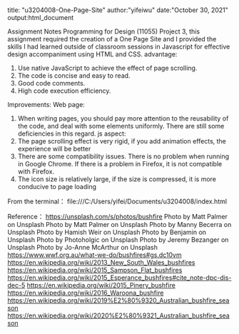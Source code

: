 # 
title: "u3204008-One-Page-Site"
author:"yifeiwu"
date:"October 30, 2021"
output:html_document

Assignment Notes 
Programming for Design (11055) Project 3, this assignment required the creation of a One Page Site and I provided the skills I had learned outside of classroom sessions in Javascript for effective design accompaniment using HTML and CSS.
advantage:
1. Use native JavaScript to achieve the effect of page scrolling.
2. The code is concise and easy to read.
3. Good code comments.
4. High code execution efficiency.

Improvements:
Web page:
1. When writing pages, you should pay more attention to the reusability of the code, and deal with some elements uniformly. There are still some deficiencies in this regard.
js aspect:
1. The page scrolling effect is very rigid, if you add animation effects, the experience will be better
2. There are some compatibility issues. There is no problem when running in Google Chrome. If there is a problem in Firefox, it is not compatible with Firefox.
3. The icon size is relatively large, if the size is compressed, it is more conducive to page loading

From the terminal：
file:///C:/Users/yifei/Documents/u3204008/index.html

Reference：
https://unsplash.com/s/photos/bushfire
Photo by Matt Palmer on Unsplash
Photo by Matt Palmer on Unsplash
Photo by Manny Becerra on Unsplash
Photo by Hamish Weir on Unsplash
Photo by Benjamin on Unsplash
Photo by Photoholgic on Unsplash
Photo by Jeremy Bezanger on Unsplash
Photo by Jo-Anne McArthur on Unsplash
https://www.wwf.org.au/what-we-do/bushfires#gs.dc10vm
https://en.wikipedia.org/wiki/2013_New_South_Wales_bushfires
https://en.wikipedia.org/wiki/2015_Sampson_Flat_bushfires
https://en.wikipedia.org/wiki/2015_Esperance_bushfires#cite_note-dpc-dis-dec-5
https://en.wikipedia.org/wiki/2015_Pinery_bushfire
https://en.wikipedia.org/wiki/2016_Waroona_bushfire
https://en.wikipedia.org/wiki/2019%E2%80%9320_Australian_bushfire_season
https://en.wikipedia.org/wiki/2020%E2%80%9321_Australian_bushfire_season
